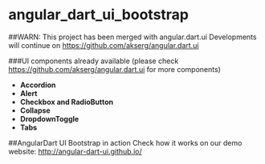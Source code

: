 angular_dart_ui_bootstrap
=========================

##WARN: This project has been merged with angular.dart.ui
Developments will continue on https://github.com/akserg/angular.dart.ui


###UI components already available (please check https://github.com/akserg/angular.dart.ui for more components)

- **Accordion**
- **Alert**
- **Checkbox and RadioButton**
- **Collapse**
- **DropdownToggle**
- **Tabs**

##AngularDart UI Bootstrap in action
Check how it works on our demo website: http://angular-dart-ui.github.io/ 